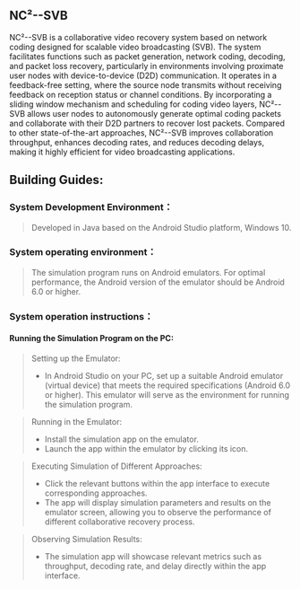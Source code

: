 ## NC²--SVB
NC²--SVB is a collaborative video recovery system based on network coding designed for scalable video broadcasting (SVB). The system facilitates functions such as packet generation, network coding, decoding, and packet loss recovery, particularly in environments involving proximate user nodes with device-to-device (D2D) communication. It operates in a feedback-free setting, where the source node transmits without receiving feedback on reception status or channel conditions. By incorporating a sliding window mechanism and scheduling for coding video layers, NC²--SVB allows user nodes to autonomously generate optimal coding packets and collaborate with their D2D partners to recover lost packets. Compared to other state-of-the-art approaches, NC²--SVB improves collaboration throughput, enhances decoding rates, and reduces decoding delays, making it highly efficient for video broadcasting applications.

## Building Guides:
### System Development Environment：
>Developed in Java based on the Android Studio platform, Windows 10.

### System operating environment：
>The simulation program runs on Android emulators. For optimal performance, the Android version of the emulator should be Android 6.0 or higher.

### System operation instructions：

#### Running the Simulation Program on the PC:
>Setting up the Emulator:
>* In Android Studio on your PC, set up a suitable Android emulator (virtual device) that meets the required specifications (Android 6.0 or higher). This emulator will serve as the environment for running the simulation program.

>Running in the Emulator:
>* Install the simulation app on the emulator.
>* Launch the app within the emulator by clicking its icon.

>Executing Simulation of Different Approaches:
>* Click the relevant buttons within the app interface to execute corresponding approaches.
>* The app will display simulation parameters and results on the emulator screen, allowing you to observe the performance of different collaborative recovery process.

>Observing Simulation Results:
>* The simulation app will showcase relevant metrics such as throughput, decoding rate, and delay directly within the app interface. 
